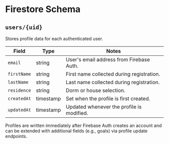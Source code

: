 # Firestore Schema

## `users/{uid}`

Stores profile data for each authenticated user.

| Field      | Type      | Notes                                       |
|------------|-----------|---------------------------------------------|
| `email`    | string    | User's email address from Firebase Auth.    |
| `firstName`| string    | First name collected during registration.   |
| `lastName` | string    | Last name collected during registration.    |
| `residence`| string    | Dorm or house selection.                    |
| `createdAt`| timestamp | Set when the profile is first created.      |
| `updatedAt`| timestamp | Updated whenever the profile is modified.   |

Profiles are written immediately after Firebase Auth creates an account and can be extended with additional fields (e.g., goals) via profile update endpoints.
